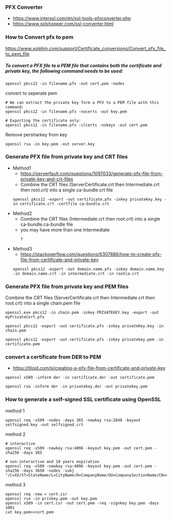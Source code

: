 ### PFX Converter
- https://www.interssl.com/en/ssl-tools-pfxconverter.php
- https://www.sslshopper.com/ssl-converter.html
  
### How to Convert pfx to pem
https://www.xolphin.com/support/Certificate_conversions/Convert_pfx_file_to_pem_file

##### To convert a PFX file to a PEM file that contains both the certificate and private key, the following command needs to be used:
```
openssl pkcs12 -in filename.pfx -out cert.pem -nodes 
```
 
convert to seperate pem
```
# We can extract the private key form a PFX to a PEM file with this command:
openssl pkcs12 -in filename.pfx -nocerts -out key.pem

# Exporting the certificate only:
openssl pkcs12 -in filename.pfx -clcerts -nokeys -out cert.pem
```
Remove persharkey from key
```
openssl rsa -in key.pem -out server.key 
```
### Generate PFX file from private key and CRT files
* Method1
  - https://serverfault.com/questions/1097033/generate-pfx-file-from-private-key-and-crt-files
  - Combine the CRT files (ServerCertificate.crt then Intermediate.crt then root.crt) into a single ca-bundle.crt file
   ```
   openssl pkcs12 -export -out certificate.pfx -inkey privateKey.key -in certificate.crt -certfile ca-bundle.crt
   ```
* Method2
  - Combine the CRT files (Intermediate.crt then root.crt) into a single ca-bundle.ca-bundle file
  - you may have more than one Intermediate
    ```
    f
    ``` 
* Method3
  - https://stackoverflow.com/questions/6307886/how-to-create-pfx-file-from-certificate-and-private-key
   ```
   openssl pkcs12 -export -out domain.name.pfx -inkey domain.name.key -in domain.name.crt -in intermediate.crt -in rootca.crt
   ```

### Generate PFX file from private key and PEM files 
Combine the CRT files (ServerCertificate.crt then Intermediate.crt then root.crt) into a single chain.pem file
```
openssl.exe pkcs12 -in chain.pem -inkey PRIVATEKEY.key -export -out myPrivateCert.pfx
```
```
openssl pkcs12 -export -out certificate.pfx -inkey privateKey.key -in chain.pem
```
```
openssl pkcs12 -export -out certificate.pfx -inkey privatekey.pem -in certificate.pem
```

### convert a certificate from DER to PEM
- https://tiloid.com/p/creating-a-pfx-file-from-certificate-and-private-key
```
openssl x509 -inform der -in certificate.der -out certificate.pem
```
```
openssl rsa -inform der -in privatekey.der -out privatekey.pem
```

### How to generate a self-signed SSL certificate using OpenSSL

method 1
```
openssl req -x509 -nodes -days 365 -newkey rsa:2048 -keyout selfsigned.key -out selfsigned.crt
```
method 2
```
# interactive
openssl req -x509 -newkey rsa:4096 -keyout key.pem -out cert.pem -sha256 -days 365

# non-interactive and 10 years expiration
openssl req -x509 -newkey rsa:4096 -keyout key.pem -out cert.pem -sha256 -days 3650 -nodes -subj "/C=XX/ST=StateName/L=CityName/O=CompanyName/OU=CompanySectionName/CN=CommonNameOrHostname"
```
method 3

```
openssl req -new > cert.csr
openssl rsa -in privkey.pem -out key.pem
openssl x509 -in cert.csr -out cert.pem -req -signkey key.pem -days 1001
cat key.pem>>cert.pem
```
